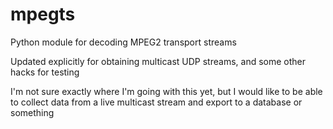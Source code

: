 # mpegts
Python module for decoding MPEG2 transport streams

Updated explicitly for obtaining multicast UDP streams, and some other hacks for testing

I'm not sure exactly where I'm going with this yet, but I would like to be able to collect data from a live multicast stream and export to a database or something
